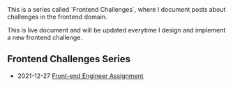 <div class="series">
This is a series called `Frontend Challenges`, where I document posts about challenges in the frontend domain.

This is live document and will be updated everytime I design and implement a new frontend challenge.

## Frontend Challenges Series

- <time class="date">2021-12-27</time> <span>[Front-end Engineer Assignment](/series/frontend-challenges/findhotel-frontend-challenge)</span>
</div>
